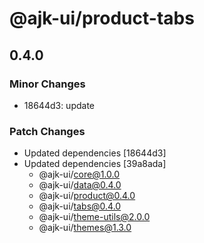 # @ajk-ui/product-tabs

## 0.4.0

### Minor Changes

- 18644d3: update

### Patch Changes

- Updated dependencies [18644d3]
- Updated dependencies [39a8ada]
  - @ajk-ui/core@1.0.0
  - @ajk-ui/data@0.4.0
  - @ajk-ui/product@0.4.0
  - @ajk-ui/tabs@0.4.0
  - @ajk-ui/theme-utils@2.0.0
  - @ajk-ui/themes@1.3.0
